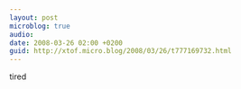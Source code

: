 ```yaml
---
layout: post
microblog: true
audio: 
date: 2008-03-26 02:00 +0200
guid: http://xtof.micro.blog/2008/03/26/t777169732.html
---
```

tired
